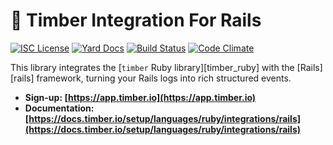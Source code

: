 # 🌲 Timber Integration For Rails

[![ISC License](https://img.shields.io/badge/license-ISC-ff69b4.svg)](LICENSE.md)
[![Yard Docs](http://img.shields.io/badge/yard-docs-blue.svg)](http://www.rubydoc.info/github/timberio/timber-ruby-rails)
[![Build Status](https://travis-ci.org/timberio/timber-ruby-rails.svg?branch=master)](https://travis-ci.org/timberio/timber-ruby-rails)
[![Code Climate](https://codeclimate.com/github/timberio/timber-ruby-rails/badges/gpa.svg)](https://codeclimate.com/github/timberio/timber-ruby-rails)

This library integrates the [`timber` Ruby library][timber_ruby] with the [Rails][rails] framework,
turning your Rails logs into rich structured events.

* **Sign-up: [https://app.timber.io](https://app.timber.io)**
* **Documentation: [https://docs.timber.io/setup/languages/ruby/integrations/rails](https://docs.timber.io/setup/languages/ruby/integrations/rails)**